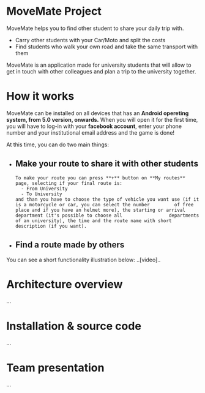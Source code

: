# MoveMate Project

MoveMate helps you to find other student to share your daily trip with.
* Carry other students with your Car/Moto and split the costs
* Find students who walk your own road and take the same transport with them

MoveMate is an application made for university students that will allow to get in touch with other colleagues and plan a trip to the university together.

# How it works

MoveMate can be installed on all devices that has an **Android opereting system, from 5.0 version, onwards.**
When you will open it for the first time, you will have to log-in with your **facebook account**, enter your phone number and your institutional email address and the game is done!

At this time, you can do two main things:
* ## Make your route to share it with other students
      To make your route you can press **+** button on **My routes** page, selecting if your final route is:
        - From University
        - To University
      and than you have to choose the type of vehicle you want use (if it is a motorcycle or car, you can select the number         of free place and if you have an helmet more), the starting or arrival department (it's possible to choose all                 departments of an university), the time and the route name with short description (if you want).
* ## Find a route made by others

You can see a short functionality illustration below:
..[video]..

# Architecture overview
...

# Installation & source code
...

# Team presentation
...
